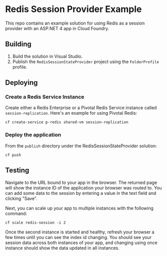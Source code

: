 # Redis Session Provider Example

This repo contains an example solution for using Redis as a session provider with an ASP.NET 4 app in Cloud Foundry.

## Building
1. Build the solution in Visual Studio.
2. Publish the `RedisSessionStateProvider` project using the `FolderProfile` profile.

## Deploying

### Create a Redis Service Instance
Create either a Redis Enterprise or a Pivotal Redis Service instance called `session-replication`.
Here's an example for using Pivotal Redis:
```
cf create-service p-redis shared-vm session-replication
```
### Deploy the application
From the `publish` directory under the RedisSessionStateProvider solution:
```
cf push
```

## Testing
Navigate to the URL bound to your app in the browser.  The returned page will show the instance ID of the application your browser was routed to.  You can add some data to the session by entering a value in the text field and clicking "Save".

Next, you can scale up your app to multiple instances with the following command:
```
cf scale redis-session -i 2
```
Once the second instance is started and healthy, refresh your browser a few times until you can see the index id changing.  You should see your session data across both instances of your app, and changing using once instance should show the data updated in all instances.
